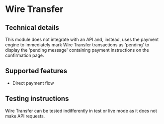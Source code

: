 # Wire Transfer

## Technical details

This module does not integrate with an API and, instead, uses the payment engine to immediately mark
Wire Transfer transactions as 'pending' to display the 'pending message' containing payment
instructions on the confirmation page.

## Supported features

- Direct payment flow

## Testing instructions

Wire Transfer can be tested indifferently in test or live mode as it does not make API requests.
